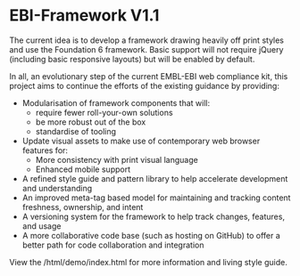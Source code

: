 # EBI-Framework V1.1
The current idea is to develop a framework drawing heavily off print styles and use the Foundation 6 framework. Basic support will not require jQuery (including basic responsive layouts) but will be enabled by default.

In all, an evolutionary step of the current EMBL-EBI web compliance kit, this project aims to continue the efforts of the existing guidance by providing:

- Modularisation of framework components that will:
  - require fewer roll-your-own solutions
  - be more robust out of the box
  - standardise of tooling
- Update visual assets to make use of contemporary web browser features for:
  - More consistency with print visual language
  - Enhanced mobile support
- A refined style guide and pattern library to help accelerate development and understanding
- An improved meta-tag based model for maintaining and tracking content freshness, ownership, and intent
- A versioning system for the framework to help track changes, features, and usage
- A more collaborative code base (such as hosting on GitHub) to offer a better path for code collaboration and integration

View the /html/demo/index.html for more information and living style guide.
